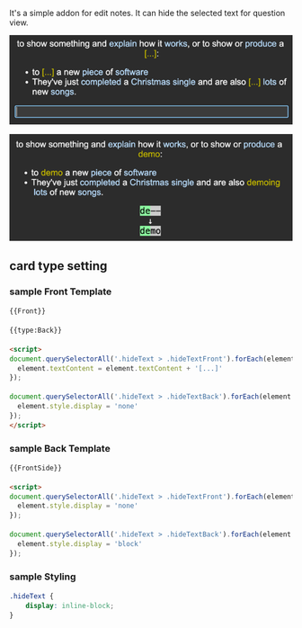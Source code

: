 It's a simple addon for edit notes. It can hide the selected text for question view.

![question view](image/question_view.png)

![answer view](image/answer_view.png)

## card type setting

### sample Front Template
```html
{{Front}}

{{type:Back}}

<script>
document.querySelectorAll('.hideText > .hideTextFront').forEach(element => {
  element.textContent = element.textContent + '[...]'
});

document.querySelectorAll('.hideText > .hideTextBack').forEach(element => {
  element.style.display = 'none'
});
</script>
```

### sample Back Template
```html
{{FrontSide}}

<script>
document.querySelectorAll('.hideText > .hideTextFront').forEach(element => {
  element.style.display = 'none'
});

document.querySelectorAll('.hideText > .hideTextBack').forEach(element => {
  element.style.display = 'block'
});
```

### sample Styling
```css
.hideText {
	display: inline-block;
}
```
